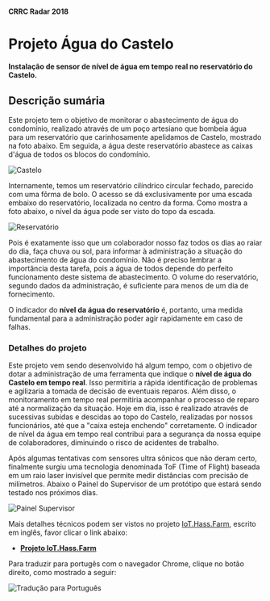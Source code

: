 #### CRRC Radar 2018

# Projeto Água do Castelo

#### Instalação de sensor de nível de água em tempo real no reservatório do Castelo.

## Descrição sumária

Este projeto tem o objetivo de monitorar o abastecimento de água do condomínio, realizado através de um poço artesiano que bombeia água para um reservatório que carinhosamente apelidamos de Castelo, mostrado na foto abaixo. Em seguida, a água deste reservatório abastece as caixas d'água de todos os blocos do condomínio.

![Castelo](https://i.imgur.com/PHaHO0v.png)

Internamente, temos um reservatório cilíndrico circular fechado, parecido com uma fôrma de bolo. O acesso se dá exclusivamente por uma escada embaixo do reservatório, localizada no centro da forma. Como mostra a foto abaixo, o nível da água pode ser visto do topo da escada.

![Reservatório](https://i.imgur.com/1AcOmRi.png)

Pois é exatamente isso que um colaborador nosso faz todos os dias ao raiar do dia, faça chuva ou sol, para informar à administração a situação do abastecimento de água do condomínio. Não é preciso lembrar a importância desta tarefa, pois a água de todos depende do perfeito funcionamento deste sistema de abastecimento. O volume do reservatório, segundo dados da administração, é suficiente para menos de um dia de fornecimento.

O indicador do **nível da água do reservatório** é, portanto, uma medida fundamental para a administração poder agir rapidamente em caso de falhas.

### Detalhes do projeto

Este projeto vem sendo desenvolvido há algum tempo, com o objetivo de dotar a administração de uma ferramenta que indique o **nível de água do Castelo em tempo real**. Isso permitiria a rápida identificação de problemas e agilizaria a tomada de decisão de  eventuais reparos. Além disso, o monitoramento em tempo real permitiria acompanhar o processo de reparo até a normalização da situação. Hoje em dia, isso é realizado através de sucessivas subidas e descidas ao topo do Castelo, realizadas por nossos funcionários, até que a "caixa esteja enchendo" corretamente. O indicador de nível da água em tempo real contribui  para a segurança da nossa equipe de colaboradores, diminuindo o risco de acidentes de trabalho. 

Após algumas tentativas com sensores ultra sônicos que não deram certo, finalmente surgiu uma tecnologia denominada ToF (Time of Flight) baseada em um raio laser invisível que permite medir distâncias com precisão de milímetros. Abaixo o Painel do Supervisor de um protótipo que estará sendo testado nos próximos dias.

![Painel Supervisor](https://i.imgur.com/rWDB3bC.png)

Mais detalhes técnicos podem ser vistos no projeto [IoT.Hass.Farm](https://github.com/josemotta/IoT.Hass.Farm "IoT.Hass.Farm"), escrito em inglês, favor clicar o link abaixo:

- **[ Projeto IoT.Hass.Farm](https://github.com/josemotta/IoT.Hass.Farm "IoT.Hass.Farm")**

Para traduzir para portugês com o navegador Chrome, clique no botão direito, como mostrado a seguir:

![Tradução para Português](https://i.imgur.com/9MAkKZ7.png)

